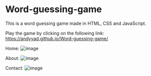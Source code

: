 # Word-guessing-game
This is  a word guessing game made in HTML, CSS and JavaScript.

Play the game by clicking on the following link: https://andyyad.github.io/Word-guessing-game/

Home:
![image](https://user-images.githubusercontent.com/80671044/202741915-64120559-3377-40c2-959b-5c1cc65689a7.png)

About:
![image](https://user-images.githubusercontent.com/80671044/202742155-823ef62a-6ae0-4cb7-b41a-3cf9ce0ccff7.png)

Contact:
![image](https://user-images.githubusercontent.com/80671044/202742296-3f59b119-04ea-4926-a788-516e38cc1f6a.png)

